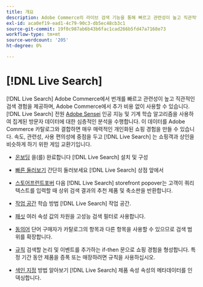 ```yaml
---
title: 개요
description: Adobe Commerce의 라이브 검색 기능을 통해 빠르고 관련성이 높고 직관적인 검색 경험을 이용할 수 있습니다.
exl-id: aca0ef19-ead1-4c79-90c3-db5ec48cb3c1
source-git-commit: 19f0c987ab6b43b6fac1cad266b5fd47a7168e73
workflow-type: tm+mt
source-wordcount: '205'
ht-degree: 0%

---
```


# [!DNL Live Search]

[!DNL Live Search] Adobe Commerce에서 번개를 빠르고 관련성이 높고 직관적인 검색 경험을 제공하며, Adobe Commerce에서 추가 비용 없이 사용할 수 있습니다. [!DNL Live Search] 전원 [Adobe Sensei](https://www.adobe.com/sensei.html) 인공 지능 및 기계 학습 알고리즘을 사용하여 집계된 방문자 데이터에 대한 심층적인 분석을 수행합니다. 이 데이터를 Adobe Commerce 카탈로그와 결합하면 매우 매력적인 개인화된 쇼핑 경험을 만들 수 있습니다. 속도, 관련성, 사용 편의성에 중점을 두고 [!DNL Live Search] 는 쇼핑객과 상인을 비슷하게 하기 위한 게임 교환기입니다.

- [온보딩](install.md)
을(를) 완료합니다 [!DNL Live Search] 설치 및 구성

- [빠른 둘러보기](quick-tour.md)
간단히 둘러보세요 [!DNL Live Search] 상점 앞에서

- [스토어프런트포버](storefront-popover.md)
다음 [!DNL Live Search] storefront popover는 고객이 쿼리 텍스트를 입력할 때 상위 검색 결과의 추천 제품 및 축소판을 반환합니다.

- [작업 공간](workspace.md)
학습 방법 [!DNL Live Search] 작업 공간.

- [패싯](facets.md)
여러 속성 값의 차원을 고성능 검색 필터로 사용합니다.

- [동의어](synonyms.md)
단어 구매자가 카탈로그의 항목과 다른 항목을 사용할 수 있으므로 검색 범위를 확장합니다.

- [규칙](rules.md)
검색할 논리 및 이벤트를 추가하는 if-then 문으로 쇼핑 경험을 형성합니다. 특정 기간 동안 제품을 증폭 또는 매장하려면 규칙을 사용하십시오.

- [색인 지정](indexing.md)
방법 알아보기 [!DNL Live Search] 제품 속성 속성의 메타데이터를 인덱싱합니다.
